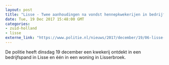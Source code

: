 ```yaml
---
layout: post
title: "Lisse - Twee aanhoudingen na vondst hennepkwekerijen in bedrijfspand en woning"
date: Tue, 19 Dec 2017 15:48:00 GMT
categories: 
- zuid-holland 
- lisse 
externe_link: "https://www.politie.nl/nieuws/2017/december/19/06-lisse-twee-aanhoudingen-na-vondst-hennepkwekerijen-in-bedrijfspand-en-woning.html"
---
```


De politie heeft dinsdag 19 december een kwekerij ontdekt in een bedrijfspand in Lisse en één in een woning in Lisserbroek.
